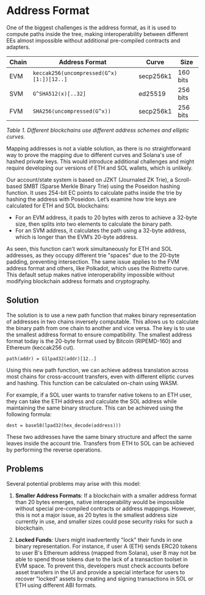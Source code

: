 # Address Format

One of the biggest challenges is the address format, as it is used to compute paths inside the tree,
making interoperability between different EEs almost impossible without additional pre-compiled contracts and adapters.

| Chain | Address Format                           | Curve     | Size     |
|-------|------------------------------------------|-----------|----------|
| EVM   | `keccak256(uncompressed(G^x)[1:])[12..]` | secp256k1 | 160 bits |
| SVM   | `G^SHA512(x)[..32]`                      | ed25519   | 256 bits |
| FVM   | `SHA256(uncompressed(G^x))`              | secp256k1 | 256 bits |

*Table 1. Different blockchains use different address schemes and elliptic curves.*

Mapping addresses is not a viable solution,
as there is no straightforward way to prove the mapping due to different curves and Solana's use of hashed private keys.
This would introduce additional challenges and might require developing our versions of ETH and SOL wallets,
which is unlikely.

Our account/state system is based on JZKT (Journaled ZK Trie),
a Scroll-based SMBT (Sparse Merkle Binary Trie) using the Poseidon hashing function.
It uses 254-bit EC points to calculate paths inside the trie by hashing the address with Poseidon.
Let’s examine how trie keys are calculated for ETH and SOL blockchains:

- For an EVM address, it pads to 20 bytes with zeros to achieve a 32-byte size, then splits into two elements to calculate the binary path.
- For an SVM address, it calculates the path using a 32-byte address, which is longer than the EVM’s 20-byte address.

As seen, this function can't work simultaneously for ETH and SOL addresses,
as they occupy different trie "spaces" due to the 20-byte padding, preventing intersection.
The same issue applies to the FVM address format and others, like Polkadot, which uses the Ristretto curve.
This default setup makes native interoperability impossible without modifying blockchain address formats and cryptography.

## Solution

The solution is
to use a new path function that makes binary representation of addresses in two chains inversely computable.
This allows us to calculate the binary path from one chain to another and vice versa.
The key is to use the smallest address format to ensure compatibility.
The smallest address format today is the 20-byte format used by Bitcoin (RIPEMD-160) and Ethereum (keccak256 cut).

```
path(addr) = G1lpad32(addr)[12..]
```

Using this new path function, we can achieve address translation across most chains for cross-account transfers, even with different elliptic curves and hashing. This function can be calculated on-chain using WASM.

For example, if a SOL user wants to transfer native tokens to an ETH user,
they can take the ETH address and calculate the SOL address while maintaining the same binary structure.
This can be achieved using the following formula:

```
dest = base58(lpad32(hex_decode(address)))
```

These two addresses have the same binary structure and affect the same leaves inside the account trie.
Transfers from ETH to SOL can be achieved by performing the reverse operations.

## Problems

Several potential problems may arise with this model:

1. **Smaller Address Formats**: If a blockchain with a smaller address format than 20 bytes emerges, native interoperability would be impossible without special pre-compiled contracts or address mappings. However, this is not a major issue, as 20 bytes is the smallest address size currently in use, and smaller sizes could pose security risks for such a blockchain.

2. **Locked Funds**: Users might inadvertently "lock" their funds in one binary representation. For instance, if user A (ETH) sends ERC20 tokens to user B's Ethereum address (mapped from Solana), user B may not be able to spend those tokens due to the lack of a transaction toolset in EVM space. To prevent this, developers must check accounts before asset transfers in the UI and provide a special interface for users to recover "locked" assets by creating and signing transactions in SOL or ETH using different ABI formats.